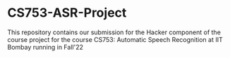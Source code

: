 # CS753-ASR-Project
This repository contains our submission for the Hacker component of the course project for the course CS753: Automatic Speech Recognition at IIT Bombay running in Fall'22
